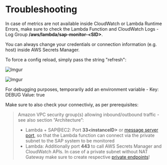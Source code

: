 # Troubleshooting

In case of metrics are not available inside CloudWatch or Lambda Runtime Errors, make sure to check the Lambda Function and CloudWatch Logs - Log Group **/aws/lambda/sap-monitor-\<SID\>**.

You can always change your credentials or connection information (e.g. host) inside AWS Secrets Manager.

To force a config reload, simply pass the string "refresh":

![Imgur](../assets/tr1.png)

![Imgur](../assets/tr2.png)

For debugging purposes, temporarily add an environment variable - Key: DEBUG Value: true

Make sure to also check your connectiviy, as per prerequisites:

> Amazon VPC security group(s) allowing inbound/outbound traffic - see also section “Architecture”:
>  - Lambda + SAP@EC2: Port **33\<instanceID\>** or [message server port](Message_Server.md), so that the Lambda function can connect via the private subnet to the SAP system to be monitored
>  - Lambda: Additionally port **443** to call AWS Secrets Manager and CloudWatch APIs. In case of a private subnet without NAT Gateway make sure to create respective [private endpoints](https://docs.aws.amazon.com/vpc/latest/userguide/vpce-interface.html)!
